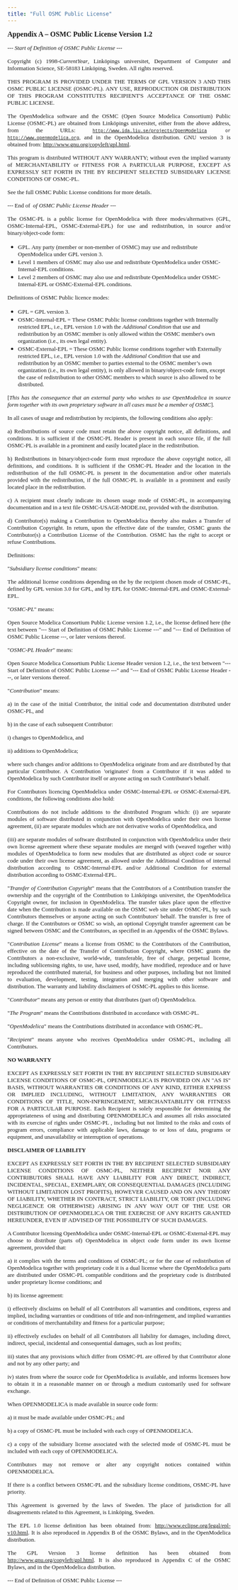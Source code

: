 ```yaml
---
title: "Full OSMC Public License"
---
```

<span style="font-family: Times New Roman; font-size: medium;"><strong> Appendix A – <a name="0.1_OLE_LINK5"></a><a name="0.1_OLE_LINK6"></a>OSMC Public License Version 1.2</strong></span>

<p align="justify">
  <span style="font-family: Times New Roman; font-size: small;"><em>--- Start of Definition of OSMC Public License ---</em></span>
</p>

<p align="justify">
  <span style="font-family: Times New Roman; font-size: small;">Copyright (c) 1998-<em>CurrentYear</em>, Linköpings universitet, Department of Computer and Information Science, SE-58183 Linköping, Sweden. All rights reserved.</span>
</p>

<p align="justify">
  <a name="0.1_OLE_LINK1"></a><a name="0.1_OLE_LINK2"></a><span style="font-family: Times New Roman; font-size: small;">THIS PROGRAM IS PROVIDED UNDER THE TERMS OF GPL VERSION 3 AND THIS OSMC PUBLIC LICENSE (OSMC-PL). ANY USE, REPRODUCTION OR DISTRIBUTION OF THIS PROGRAM CONSTITUTES RECIPIENT'S ACCEPTANCE OF THE OSMC PUBLIC LICENSE. </span>
</p>

<p align="justify">
  <span style="font-family: Times New Roman; font-size: small;">The OpenModelica software and the OSMC (Open Source Modelica Consortium) Public License (OSMC-PL) are obtained from Linköpings universitet, either from the above address, from the URLs: </span><a name="0.1_OLE_LINK7"></a><a name="0.1_OLE_LINK8"></a><span style="font-family: Courier New; font-size: x-small;"><a href="http://www.ida.liu.se/projects/OpenModelica" target="_blank">http://www.ida.liu.se/projects/OpenModelica</a> or <a href="http://www.openmodelica.org/" target="_blank">http://www.openmodelica.org</a></span><span style="font-family: Times New Roman; font-size: small;">, and in the OpenModelica distribution. GNU version 3 is obtained from: <a href="http://www.gnu.org/copyleft/gpl.html" target="_blank">http://www.gnu.org/copyleft/gpl.html</a>.</span>
</p>

<p align="justify">
  <span style="font-family: Times New Roman; font-size: small;">This program is distributed WITHOUT ANY WARRANTY; without even the implied warranty of MERCHANTABILITY or FITNESS FOR A PARTICULAR PURPOSE, EXCEPT AS EXPRESSLY SET FORTH IN THE BY RECIPIENT SELECTED SUBSIDIARY LICENSE CONDITIONS OF OSMC-PL. </span>
</p>

<p align="justify">
  <span style="font-family: Times New Roman; font-size: small;">See the full OSMC Public License conditions for more details.</span>
</p>

<p align="justify">
  <span style="font-family: Times New Roman; font-size: small;">--- End of&nbsp; <em> of OSMC Public License Header ---</em></span>
</p>

<p align="justify">
  <span style="font-family: Times New Roman; font-size: small;">The OSMC-PL is a public license for OpenModelica with three modes/alternatives (GPL, OSMC-Internal-EPL, OSMC-External-EPL) for use and redistribution, in source and/or binary/object-code form:</span>
</p>

  * <span style="font-family: Times New Roman; font-size: small;">GPL. Any party (member or non-member of OSMC) may use and redistribute OpenModelica under GPL version 3.</span>
  * <span style="font-family: Times New Roman; font-size: small;">Level 1 members of OSMC may also use and redistribute OpenModelica under OSMC-Internal-EPL conditions.</span>
  * <span style="font-family: Times New Roman; font-size: small;">Level 2 members of OSMC may also use and redistribute OpenModelica under OSMC-Internal-EPL or OSMC-External-EPL conditions.</span>

<p align="justify">
  <span style="font-family: Times New Roman; font-size: small;">Definitions of OSMC Public licence modes:</span>
</p>

  * <span style="font-family: Times New Roman; font-size: small;">GPL = GPL version 3. </span>
  * <span style="font-family: Times New Roman; font-size: small;">OSMC-Internal-EPL = These OSMC Public license conditions together with Internally restricted EPL, i.e., EPL version 1.0 with the <em>Additional Condition</em> that use and redistribution by an OSMC member is only allowed within the OSMC member's own organization (i.e., its own legal entity).</span>
  * <span style="font-family: Times New Roman; font-size: small;">OSMC-External-EPL = These OSMC Public license conditions together with Externally restricted EPL, i.e., EPL version 1.0 with the <em>Additional Condition</em> that use and redistribution by an OSMC member to parties external to the OSMC member’s own organization (i.e., its own legal entity), is only allowed in binary/object-code form, except the case of redistribution to other OSMC members to which source is also allowed to be distributed. </span>

<p align="justify">
  <span style="font-family: Times New Roman; font-size: small;">[<em>This has the consequence that an external party who wishes to use OpenModelica in source form together with its own proprietary software in all cases must be a member of OSMC</em>].</span>
</p>

<p align="justify">
  <span style="font-family: Times New Roman; font-size: small;">In all cases of usage and redistribution by recipients, the following conditions also apply:</span>
</p>

<p align="justify">
  <span style="font-family: Times New Roman; font-size: small;">a) Redistributions of source code must retain the above copyright notice, all definitions, and conditions. It is sufficient if the OSMC-PL Header is present in each source file, if the full OSMC-PL is available in a prominent and easily located place in the redistribution.</span>
</p>

<p align="justify">
  <span style="font-family: Times New Roman; font-size: small;">b) Redistributions in binary/object-code form must reproduce the above copyright notice, all definitions, and conditions. It is sufficient if the OSMC-PL Header and the location in the redistribution of the full OSMC-PL is present in the documentation and/or other materials provided with the redistribution, if the full OSMC-PL is available in a prominent and easily located place in the redistribution.</span>
</p>

<p align="justify">
  <span style="font-family: Times New Roman; font-size: small;">c) A recipient must clearly indicate its chosen usage mode of OSMC-PL, in accompanying documentation and in a text file OSMC-USAGE-MODE.txt, provided with the distribution.</span>
</p>

<p align="justify">
  <span style="font-family: Times New Roman; font-size: small;">d) Contributor(s) making a Contribution to OpenModelica thereby also makes a Transfer of Contribution Copyright. In return, upon the effective date of the transfer, OSMC grants the Contributor(s) a Contribution License of the Contribution. OSMC has the right to accept or refuse Contributions.</span>
</p>

<p align="justify">
  <span style="font-family: Times New Roman; font-size: small;">Definitions:</span>
</p>

<p align="justify">
  <span style="font-family: Times New Roman; font-size: small;">"<em>Subsidiary license conditions</em>" means: </span>
</p>

<p align="justify">
  <span style="font-family: Times New Roman; font-size: small;">The additional license conditions depending on the by the recipient chosen mode of OSMC-PL, defined by GPL version 3.0 for GPL, and by EPL for OSMC-Internal-EPL and OSMC-External-EPL.</span>
</p>

<p align="justify">
  <span style="font-family: Times New Roman; font-size: small;">"<em>OSMC-PL</em>" means: </span>
</p>

<p align="justify">
  <span style="font-family: Times New Roman; font-size: small;">Open Source Modelica Consortium Public License version 1.2, i.e., the license defined here (the text between "--- Start of Definition of OSMC Public License ---" and "--- End of Definition of OSMC Public License ---, or later versions thereof.</span>
</p>

<p align="justify">
  <span style="font-family: Times New Roman; font-size: small;">"<em>OSMC-PL Header</em>" means: </span>
</p>

<p align="justify">
  <span style="font-family: Times New Roman; font-size: small;">Open Source Modelica Consortium Public License Header version 1.2, i.e., the text between "--- Start of Definition of OSMC Public License ---" and "--- End of OSMC Public License Header ---, or later versions thereof.</span>
</p>

<p align="justify">
  <span style="font-family: Times New Roman; font-size: small;">"<em>Contribution</em>" means: </span>
</p>

<p align="justify">
  <span style="font-family: Times New Roman; font-size: small;">a) in the case of the initial Contributor, the initial code and documentation distributed under OSMC-PL, and</span>
</p>

<p align="justify">
  <span style="font-family: Times New Roman; font-size: small;">b) in the case of each subsequent Contributor:</span>
</p>

<p align="justify">
  <span style="font-family: Times New Roman; font-size: small;">i) changes to OpenModelica, and</span>
</p>

<p align="justify">
  <span style="font-family: Times New Roman; font-size: small;">ii) additions to OpenModelica;</span>
</p>

<p align="justify">
  <span style="font-family: Times New Roman; font-size: small;">where such changes and/or additions to OpenModelica originate from and are distributed by that particular Contributor. A Contribution 'originates' from a Contributor if it was added to OpenModelica <a name="0.1_OLE_LINK44"></a><a name="0.1_OLE_LINK45"></a>by such Contributor itself or anyone acting on such Contributor's behalf. </span>
</p>

<p align="justify">
  <span style="font-family: Times New Roman; font-size: small;">For Contributors licencing OpenModelica under OSMC-Internal-EPL or OSMC-External-EPL conditions, the following conditions also hold: </span>
</p>

<p align="justify">
  <span style="font-family: Times New Roman; font-size: small;">Contributions do not include additions to the distributed Program which: (i) are separate modules of software distributed in conjunction with OpenModelica under their own license agreement, (ii) are separate modules which are not derivative works of OpenModelica, and</span>
</p>

<p align="justify">
  <span style="font-family: Times New Roman; font-size: small;">(iii) are separate modules of software distributed in conjunction with OpenModelica under their own license agreement where these separate modules are merged with (weaved together with) modules of OpenModelica to form new modules that are distributed as object code or source code under their own license agreement, as allowed under the Additional Condition of internal distribution according to OSMC-Internal-EPL and/or Additional Condition for external distribution according to OSMC-External-EPL.</span>
</p>

<p align="justify">
  <span style="font-family: Times New Roman; font-size: small;">"<em>Transfer of Contribution Copyright</em>" means that the Contributors of a Contribution transfer the ownership and the copyright of the Contribution to Linköpings universitet, the OpenModelica Copyright owner, for inclusion in OpenModelica. The transfer takes place upon the effective date when the Contribution is made available on the OSMC web site under OSMC-PL, by such Contributors themselves or anyone acting on such Contributors' behalf. The transfer is free of charge. If the Contributors or OSMC so wish, an optional Copyright transfer agreement can be signed between OSMC and the Contributors, as specified in an Appendix of the OSMC Bylaws.</span>
</p>

<p align="justify">
  <span style="font-family: Times New Roman; font-size: small;">"<em>Contribution License</em>" means a license from OSMC to the Contributors of the Contribution, effective on the date of the Transfer of Contribution Copyright, where OSMC grants the Contributors a non-exclusive, world-wide, transferable, free of charge, perpetual license, including sublicensing rights, to use, have used, modify, have modified, reproduce and or have reproduced the contributed material, for business and other purposes, including but not limited to evaluation, development, testing, integration and merging with other software and distribution. The warranty and liability disclaimers of OSMC-PL applies to this license.</span>
</p>

<p align="justify">
  <span style="font-family: Times New Roman; font-size: small;">"<em>Contributor</em>" means any person or entity that distributes (part of) OpenModelica.</span>
</p>

<p align="justify">
  <span style="font-family: Times New Roman; font-size: small;">"<em>The</em> <em> Program</em>" means the Contributions distributed in accordance with OSMC-PL. </span>
</p>

<p align="justify">
  <span style="font-family: Times New Roman; font-size: small;">"<em>OpenModelica</em>" means the Contributions distributed in accordance with OSMC-PL. </span>
</p>

<p align="justify">
  <span style="font-family: Times New Roman; font-size: small;">"<em>Recipient</em>" means anyone who receives OpenModelica under OSMC-PL, including all Contributors. </span>
</p>

<p align="justify">
  <span style="font-family: Times New Roman; font-size: small;"><strong>NO WARRANTY </strong></span>
</p>

<p align="justify">
  <a name="0.1_OLE_LINK26"></a><a name="0.1_OLE_LINK27"></a><span style="font-family: Times New Roman; font-size: small;">EXCEPT AS EXPRESSLY SET FORTH IN THE BY RECIPIENT SELECTED SUBSIDIARY LICENSE CONDITIONS OF OSMC-PL, OPENMODELICA IS PROVIDED ON AN "AS IS" BASIS, WITHOUT WARRANTIES OR CONDITIONS OF ANY KIND, EITHER EXPRESS OR IMPLIED INCLUDING, WITHOUT LIMITATION, ANY WARRANTIES OR CONDITIONS OF TITLE, NON-INFRINGEMENT, MERCHANTABILITY OR FITNESS FOR A PARTICULAR PURPOSE. Each Recipient is solely responsible for determining the appropriateness of using and distributing OPENMODELICA and assumes all risks associated with its exercise of rights under OSMC-PL , including but not limited to the risks and costs of program errors, compliance with applicable laws, damage to or loss of data, programs or equipment, and unavailability or interruption of operations. </span>
</p>

<p align="justify">
  <span style="font-family: Times New Roman; font-size: small;"><strong>DISCLAIMER OF LIABILITY </strong></span>
</p>

<p align="justify">
  <span style="font-family: Times New Roman; font-size: small;">EXCEPT AS EXPRESSLY SET FORTH IN THE BY RECIPIENT SELECTED SUBSIDIARY LICENSE CONDITIONS OF OSMC-PL, NEITHER RECIPIENT NOR ANY CONTRIBUTORS SHALL HAVE ANY LIABILITY FOR ANY DIRECT, INDIRECT, INCIDENTAL, SPECIAL, EXEMPLARY, OR CONSEQUENTIAL DAMAGES (INCLUDING WITHOUT LIMITATION LOST PROFITS), HOWEVER CAUSED AND ON ANY THEORY OF LIABILITY, WHETHER IN CONTRACT, STRICT LIABILITY, OR TORT (INCLUDING NEGLIGENCE OR OTHERWISE) ARISING IN ANY WAY OUT OF THE USE OR DISTRIBUTION OF OPENMODELICA OR THE EXERCISE OF ANY RIGHTS GRANTED HEREUNDER, EVEN IF ADVISED OF THE POSSIBILITY OF SUCH DAMAGES. </span>
</p>

<p align="justify">
  <span style="font-family: Times New Roman; font-size: small;">A Contributor licensing OpenModelica under OSMC-Internal-EPL or OSMC-External-EPL may choose to distribute (parts of) OpenModelica in object code form under its own license agreement, provided that: </span>
</p>

<p align="justify">
  <span style="font-family: Times New Roman; font-size: small;"> a) it complies with the terms and conditions of OSMC-PL; or for the case of redistribution of OpenModelica together with proprietary code it is a dual license where the OpenModelica parts are distributed under OSMC-PL compatible conditions and the proprietary code is distributed under proprietary license conditions; and</span>
</p>

<p align="justify">
  <span style="font-family: Times New Roman; font-size: small;"> b) its license agreement:</span>
</p>

<p align="justify">
  <span style="font-family: Times New Roman; font-size: small;">i) effectively disclaims on behalf of all Contributors all warranties and conditions, express and implied, including warranties or conditions of title and non-infringement, and implied warranties or conditions of merchantability and fitness for a particular purpose; </span>
</p>

<p align="justify">
  <span style="font-family: Times New Roman; font-size: small;">ii) effectively excludes on behalf of all Contributors all liability for damages, including direct, indirect, special, incidental and consequential damages, such as lost profits; </span>
</p>

<p align="justify">
  <span style="font-family: Times New Roman; font-size: small;">iii) states that any provisions which differ from OSMC-PL are offered by that Contributor alone and not by any other party; and</span>
</p>

<p align="justify">
  <span style="font-family: Times New Roman; font-size: small;">iv) states from where the source code for OpenModelica is available, and informs licensees how to obtain it in a reasonable manner on or through a medium customarily used for software exchange. </span>
</p>

<p align="justify">
  <span style="font-family: Times New Roman; font-size: small;">When OPENMODELICA is made available in source code form: </span>
</p>

<p align="justify">
  <span style="font-family: Times New Roman; font-size: small;"> a) it must be made available under OSMC-PL; and </span>
</p>

<p align="justify">
  <span style="font-family: Times New Roman; font-size: small;"> b) a copy of OSMC-PL must be included with each copy of OPENMODELICA. </span>
</p>

<p align="justify">
  <span style="font-family: Times New Roman; font-size: small;"> c) a copy of the subsidiary license associated with the selected mode of OSMC-PL must be included with each copy of OPENMODELICA. </span>
</p>

<p align="justify">
  <span style="font-family: Times New Roman; font-size: small;">Contributors may not remove or alter any copyright notices contained within OPENMODELICA. </span>
</p>

<p align="justify">
  <span style="font-family: Times New Roman; font-size: small;">If there is a conflict between OSMC-PL and the subsidiary license conditions, OSMC-PL have priority.</span>
</p>

<p align="justify">
  <span style="font-family: Times New Roman; font-size: small;">This Agreement is governed by the laws of Sweden. The place of jurisdiction for all disagreements related to this Agreement, is Linköping, Sweden.</span>
</p>

<p align="justify">
  <span style="font-family: Times New Roman; font-size: small;">The EPL 1.0 license definition has been obtained from: <a href="http://www.eclipse.org/legal/epl-v10.html" target="_blank">http://www.eclipse.org/legal/epl-v10.html</a>. It is also reproduced in Appendix B of the OSMC Bylaws, and in the OpenModelica distribution.</span>
</p>

<p align="justify">
  <span style="font-family: Times New Roman; font-size: small;">The GPL Version 3 license definition has been obtained from <a href="http://www.gnu.org/copyleft/gpl.html" target="_blank">http://www.gnu.org/copyleft/gpl.html</a>. It is also reproduced in Appendix C of the OSMC Bylaws, and in the OpenModelica distribution.</span>
</p>

<span style="font-family: Times New Roman; font-size: small;">--- End of Definition of OSMC Public License ---</span>